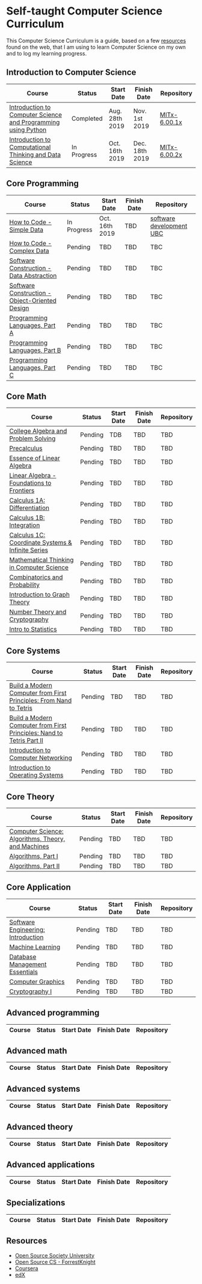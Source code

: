 # Self-taught Computer Science Curriculum

This Computer Science Curriculum is a guide, based on a few [resources](#resources) found on the web, that I am using to learn Computer Science on my own and to log my learning progress.

## Introduction to Computer Science

| Course | Status | Start Date | Finish Date | Repository
-------- | ------ | ---------- | ----------- | ----------
[Introduction to Computer Science and Programming using Python](https://www.edx.org/course/introduction-computer-science-mitx-6-00-1x-10) | Completed | Aug. 28th 2019 | Nov. 1st 2019 |[MITx-6.00.1x](https://github.com/iamieht/MITx-6.00.1x)
[Introduction to Computational Thinking and Data Science](https://www.edx.org/course/6-00-2x-introduction-to-computational-thinking-and-data-science-3) | In Progress | Oct. 16th 2019 | Dec. 18th 2019 | [MITx-6.00.2x](https://github.com/iamieht/MITx-6.00.2x)

## Core Programming

| Course | Status | Start Date | Finish Date | Repository
-------- | ------ | ---------- | ----------- | ----------
[How to Code - Simple Data](https://www.edx.org/course/how-code-simple-data-ubcx-htc1x) | In Progress | Oct. 16th 2019 |TBD|[software development UBC](https://github.com/iamieht/software_development_ubc/tree/master/How-to-code_Simple_Data)
[How to Code - Complex Data](https://www.edx.org/course/how-code-complex-data-ubcx-htc2x) | Pending | TBD | TBD |TBC
[Software Construction - Data Abstraction](https://www.edx.org/course/software-construction-data-abstraction-ubcx-softconst1x) | Pending |TBD | TBD | TBC
[Software Construction - Object-Oriented Design](https://www.edx.org/course/software-construction-object-oriented-ubcx-softconst2x) | Pending | TBD | TBD |TBC
[Programming Languages, Part A](https://www.coursera.org/learn/programming-languages) | Pending | TBD | TBD |TBC
[Programming Languages, Part B](https://www.coursera.org/learn/programming-languages-part-b) | Pending | TBD | TBD |TBC
[Programming Languages, Part C](https://www.coursera.org/learn/programming-languages-part-c) | Pending | TBD | TBD |TBC

## Core Math

| Course | Status | Start Date | Finish Date | Repository
-------- | ------ | ---------- | ----------- | ----------
[College Algebra and Problem Solving](https://www.edx.org/course/college-algebra-problem-solving-asux-mat117x) | Pending | TDB | TBD | TBD
[Precalculus](https://www.edx.org/course/precalculus-asux-mat170x) | Pending | TBD | TBD | TBD
[Essence of Linear Algebra](https://www.youtube.com/playlist?list=PLZHQObOWTQDPD3MizzM2xVFitgF8hE_ab) | Pending | TBD | TBD | TBD
[Linear Algebra - Foundations to Frontiers](https://www.edx.org/course/linear-algebra-foundations-to-frontiers-0) | Pending | TBD | TBD | TBD
[Calculus 1A: Differentiation](https://www.edx.org/course/calculus-1a-differentiation) | Pending | TBD | TBD | TBD
[Calculus 1B: Integration](https://www.edx.org/course/calculus-1b-integration) | Pending | TBD | TBD | TBD
[Calculus 1C: Coordinate Systems & Infinite Series](https://www.edx.org/course/calculus-1c-coordinate-systems-infinite-series) | Pending | TBD | TBD | TBD
[Mathematical Thinking in Computer Science](https://www.coursera.org/learn/what-is-a-proof?specialization=discrete-mathematics) | Pending | TBD | TBD | TBD
[Combinatorics and Probability](https://www.coursera.org/learn/combinatorics?specialization=discrete-mathematics) | Pending | TBD | TBD | TBD
[Introduction to Graph Theory](https://www.coursera.org/learn/graphs?specialization=discrete-mathematics) | Pending | TBD | TBD | TBD
[Number Theory and Cryptography](https://www.coursera.org/learn/number-theory-cryptography?specialization=discrete-mathematics) | Pending | TBD | TBD | TBD
[Intro to Statistics](https://www.udacity.com/course/intro-to-statistics--st101) | Pending | TBD | TBD | TBD

## Core Systems

| Course | Status | Start Date | Finish Date | Repository
-------- | ------ | ---------- | ----------- | ----------
[Build a Modern Computer from First Principles: From Nand to Tetris](https://www.coursera.org/learn/build-a-computer) | Pending | TBD | TBD | TBD
[Build a Modern Computer from First Principles: Nand to Tetris Part II](https://www.coursera.org/learn/nand2tetris2) | Pending | TBD | TBD | TBD
[Introduction to Computer Networking](https://lagunita.stanford.edu/courses/Engineering/Networking-SP/SelfPaced/about) | Pending | TBD | TBD | TBD
[Introduction to Operating Systems](https://www.udacity.com/course/introduction-to-operating-systems--ud923) | Pending | TBD | TBD | TBD

## Core Theory

| Course | Status | Start Date | Finish Date | Repository
-------- | ------ | ---------- | ----------- | ----------
[Computer Science: Algorithms, Theory, and Machines](https://www.coursera.org/learn/cs-algorithms-theory-machines) | Pending | TBD | TBD | TBD
[Algorithms, Part I](https://www.coursera.org/learn/algorithms-part1) | Pending | TBD | TBD | TBD
[Algorithms, Part II](https://www.coursera.org/learn/algorithms-part2) | Pending | TBD | TBD |  TBD

## Core Application

| Course | Status | Start Date | Finish Date | Repository
-------- | ------ | ---------- | ----------- | ----------
[Software Engineering: Introduction](https://www.edx.org/course/software-engineering-introduction-ubcx-softeng1x) | Pending | TBD | TBD | TBD
[Machine Learning](https://www.coursera.org/learn/machine-learning) | Pending | TBD | TBD | TBD
[Database Management Essentials](https://www.coursera.org/learn/database-management?specialization=data-warehousing) | Pending | TBD | TBD | TBD
[Computer Graphics](https://www.edx.org/course/computer-graphics-uc-san-diegox-cse167x) | Pending | TBD | TBD | TBD
[Cryptography I](https://www.coursera.org/course/crypto) | Pending | TBD | TBD | TBD

## Advanced programming

| Course | Status | Start Date | Finish Date | Repository
-------- | ------ | ---------- | ----------- | ----------

## Advanced math

| Course | Status | Start Date | Finish Date | Repository
-------- | ------ | ---------- | ----------- | ----------

## Advanced systems

| Course | Status | Start Date | Finish Date | Repository
-------- | ------ | ---------- | ----------- | ----------

## Advanced theory

| Course | Status | Start Date | Finish Date | Repository
-------- | ------ | ---------- | ----------- | ----------

## Advanced applications

| Course | Status | Start Date | Finish Date | Repository
-------- | ------ | ---------- | ----------- | ----------

## Specializations

| Course | Status | Start Date | Finish Date | Repository
-------- | ------ | ---------- | ----------- | ----------

## Resources

* [Open Source Society University](https://github.com/ossu/computer-science)
* [Open Source CS - ForrestKnight](https://github.com/ForrestKnight/open-source-cs)
* [Coursera](https://www.coursera.org/)
* [edX](https://www.edx.org/)
